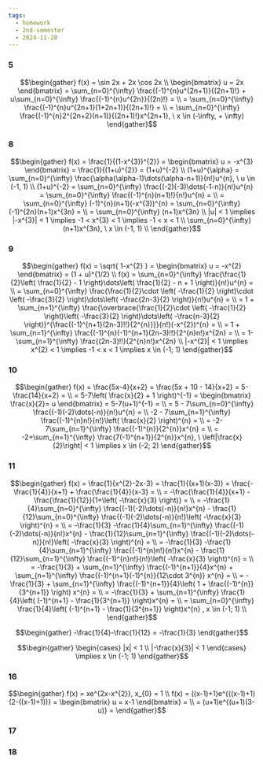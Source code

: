 ```yaml
---
tags:
  - homework
  - 2nd-semester
  - 2024-11-20
---
```


### 5

$$\begin{gather}
f(x) = \sin 2x + 2x \cos 2x \\
\begin{bmatrix}
u = 2x
\end{bmatrix} = \sum_{n=0}^{\infty} \frac{(-1)^{n}u^{2n+1}}{(2n+1)!} + u\sum_{n=0}^{\infty} \frac{(-1)^{n}u^{2n}}{(2n)!} = \\
= \sum_{n=0}^{\infty} \frac{(-1)^{n}u^{2n+1}(1+2n+1)}{(2n+1)!} = \\
= \sum_{n=0}^{\infty} \frac{(-1)^{n}2^{2n+2}(n+1)}{(2n+1)!}x^{2n+1}, \ x \in (-\infty, + \infty)
\end{gather}$$

### 8

$$\begin{gather}
f(x) = \frac{1}{(1-x^{3})^{2}} = \begin{bmatrix}
u = -x^{3}
\end{bmatrix} = \frac{1}{(1+u)^{2}} = (1+u)^{-2} \\
(1+u)^{\alpha} = \sum_{n=0}^{\infty} \frac{\alpha(\alpha-1)\dots(\alpha-n+1)}{n!}u^{n}, \ u \in (-1, 1) \\
(1+u)^{-2} = \sum_{n=0}^{\infty} \frac{(-2)(-3)\dots(-1-n)}{n!}u^{n} = \sum_{n=0}^{\infty} \frac{(-1)^{n}(n+1)!}{n!}u^{n} = \\
= \sum_{n=0}^{\infty} (-1)^{n}(n+1)(-x^{3})^{n} = \sum_{n=0}^{\infty} (-1)^{2n}(n+1)x^{3n} = \\
= \sum_{n=0}^{\infty} (n+1)x^{3n} \\
|u| < 1 \implies |-x^{3}| < 1 \implies -1 < x^{3} < 1 \implies -1 < x < 1 \\
\sum_{n=0}^{\infty} (n+1)x^{3n}, \ x \in (-1, 1) \\
\end{gather}$$

### 9

$$\begin{gather}
f(x) = \sqrt{ 1-x^{2} } = \begin{bmatrix}
u = -x^{2}
\end{bmatrix} = (1 + u)^{1/2} \\
f(x) = \sum_{n=0}^{\infty} \frac{\frac{1}{2}\left( \frac{1}{2} - 1 \right)\dots\left( \frac{1}{2} - n + 1 \right)}{n!}u^{n} = \\
= \sum_{n=0}^{\infty} \frac{\frac{1}{2}\cdot \left( -\frac{1}{2} \right)\cdot \left( -\frac{3}{2} \right)\dots\left( -\frac{2n-3}{2} \right)}{n!}u^{n} = \\
= 1 + \sum_{n=1}^{\infty} \frac{\overbrace{\frac{1}{2}\cdot \left( -\frac{1}{2} \right)\left( -\frac{3}{2} \right)\dots\left( -\frac{n-3}{2} \right)}^{\frac{(-1)^{n+1}(2n-3)!!}{2^{n}}}}{n!}(-x^{2})^{n} = \\
= 1 + \sum_{n=1}^{\infty} \frac{(-1)^{n}(-1)^{n+1}(2n-3)!!}{2^{n}n!}x^{2n} = \\
= 1-\sum_{n=1}^{\infty} \frac{(2n-3)!!}{2^{n}n!}x^{2n} \\
|-x^{2}| < 1 \implies x^{2} < 1 \implies -1 < x < 1 \implies x \in (-1; 1)
\end{gather}$$

### 10

$$\begin{gather}
f(x) = \frac{5x-4}{x+2} = \frac{5x + 10 - 14}{x+2} = 5-\frac{14}{x+2} = \\
= 5-7\left( \frac{x}{2} + 1 \right)^{-1} = \begin{bmatrix}
\frac{x}{2}= u
\end{bmatrix} = 5-7(u+1)^{-1} = \\
= 5 - 7\sum_{n=0}^{\infty} \frac{(-1)(-2)\dots(-n)}{n!}u^{n} = \\
-2 - 7\sum_{n=1}^{\infty} \frac{(-1)^{n}n!}{n!}\left( \frac{x}{2} \right)^{n} = \\
= -2-7\sum_{n=1}^{\infty} \frac{(-1)^{n}}{2^{n}}x^{n} = \\
= -2+\sum_{n=1}^{\infty} \frac{7(-1)^{n+1}}{2^{n}}x^{n}, \ \left|\frac{x}{2}\right| < 1 \implies x \in (-2; 2)
\end{gather}$$

### 11

$$\begin{gather}
f(x) = \frac{1}{x^{2}-2x-3} = \frac{1}{(x+1)(x-3)} = \frac{-\frac{1}{4}}{x+1} + \frac{\frac{1}{4}}{x-3} = \\
= -\frac{\frac{1}{4}}{x+1} - \frac{\frac{1}{12}}{1+\left( -\frac{x}{3} \right)} = \\
= -\frac{1}{4}\sum_{n=0}^{\infty} \frac{(-1)(-2)\dots(-n)}{n!}x^{n} - \frac{1}{12}\sum_{n=0}^{\infty} \frac{(-1)(-2)\dots(-n)}{n!}\left( -\frac{x}{3} \right)^{n} = \\
= -\frac{1}{3} -\frac{1}{4}\sum_{n=1}^{\infty} \frac{(-1)(-2)\dots(-n)}{n!}x^{n} - \frac{1}{12}\sum_{n=1}^{\infty} \frac{(-1)(-2)\dots(-n)}{n!}\left( -\frac{x}{3} \right)^{n} = \\
= -\frac{1}{3} -\frac{1}{4}\sum_{n=1}^{\infty} \frac{(-1)^{n}n!}{n!}x^{n} - \frac{1}{12}\sum_{n=1}^{\infty} \frac{(-1)^{n}n!}{n!}\left( -\frac{x}{3} \right)^{n} = \\
= -\frac{1}{3} + \sum_{n=1}^{\infty} \frac{(-1)^{n+1}}{4}x^{n} + \sum_{n=1}^{\infty} \frac{(-1)^{n+1}(-1)^{n}}{12\cdot 3^{n}} x^{n} = \\
= -\frac{1}{3} + \sum_{n=1}^{\infty} \frac{(-1)^{n+1}}{4}\left( 1 + \frac{(-1)^{n}}{3^{n+1}} \right) x^{n} = \\
= -\frac{1}{3} + \sum_{n=1}^{\infty} \frac{1}{4}\left( (-1)^{n+1} - \frac{1}{3^{n+1}} \right)x^{n} = \\
= \sum_{n=0}^{\infty} \frac{1}{4}\left( (-1)^{n+1} - \frac{1}{3^{n+1}} \right)x^{n} , x \in (-1; 1) \\
\end{gather}$$

$$\begin{gather}
-\frac{1}{4}-\frac{1}{12} = -\frac{1}{3}
\end{gather}$$

$$\begin{gather}
\begin{cases}
|x| < 1 \\
|-\frac{x}{3}| < 1
\end{cases} \implies x \in (-1; 1)
\end{gather}$$

### 16

$$\begin{gather}
f(x) = xe^{2x-x^{2}}, x_{0} = 1 \\
f(x) = ((x-1)+1)e^{((x-1)+1)(2-((x-1)+1))} = \begin{bmatrix}
u = x-1
\end{bmatrix} = \\
= (u+1)e^{(u+1)(3-u)} = 
\end{gather}$$

### 17
### 18